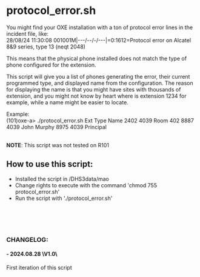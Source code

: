 # protocol_error.sh

You might find your OXE installation with a ton of protocol error lines in the incident file, like:<br>
28/08/24 11:30:08 001001M|---/--/-/---|=0:1612=Protocol error on Alcatel 8&9 series, type 13 (neqt 2048)

This means that the physical phone installed does not match the type of phone configured for the extension. 

This script will give you a list of phones generating the error, their current programmed type, and displayed name from the configuration. 
The reason for displaying the name is that you might have sites with thousands of extension, and you might not know by heart where is extension 1234 for example,
while a name might be easier to locate. 

Example:<br>
(101)oxe-a> ./protocol_error.sh
Ext     Type    Name
2402    4039    Room 402 
8887    4039    John Murphy
8975    4039    Principal 

<br>**NOTE**: This script was not tested on R101

## How to use this script:
- Installed the script in /DHS3data/mao
- Change rights to execute with the command 'chmod 755 protocol_error.sh'
- Run the script with './protocol_error.sh'
<br><br><br><br><br>
### CHANGELOG:
#### - 2024.08.28 \V1.0\
First iteration of this script